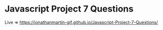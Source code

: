 # Javascript Project 7 Questions
 
Live => https://jonathanmartin-gif.github.io/Javascript-Project-7-Questions/
